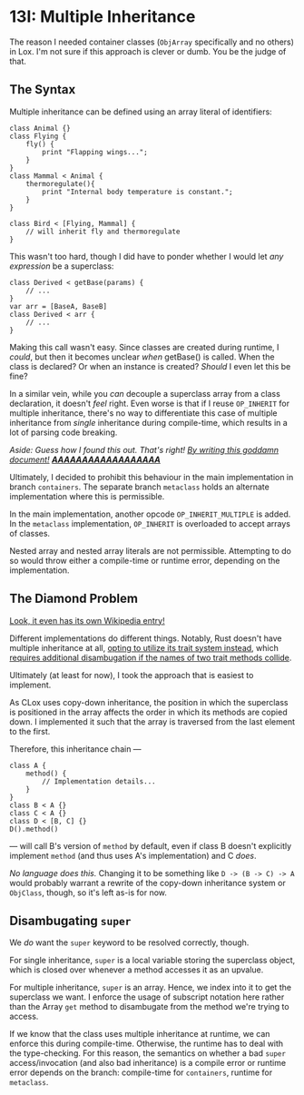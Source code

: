 # 13I: Multiple Inheritance

The reason I needed container classes (`ObjArray` specifically and no others) in Lox. I'm not sure if this approach is clever or dumb. You be the judge of that.

## The Syntax

Multiple inheritance can be defined using an array literal of identifiers:

```
class Animal {}
class Flying {
    fly() {
        print "Flapping wings...";
    }
}
class Mammal < Animal {
    thermoregulate(){
        print "Internal body temperature is constant.";
    }
}

class Bird < [Flying, Mammal] {
    // will inherit fly and thermoregulate
}
```

This wasn't too hard, though I did have to ponder whether I would let *any expression* be a superclass:

```
class Derived < getBase(params) {
    // ...
}
var arr = [BaseA, BaseB]
class Derived < arr {
    // ...
}
```

Making this call wasn't easy. Since classes are created during runtime, I *could*, but then it becomes unclear *when* getBase() is called. When the class is declared? Or when an instance is created? *Should* I even let this be fine? 

In a similar vein, while you *can* decouple a superclass array from a class declaration, it doesn't *feel* right. Even worse is that if I reuse `OP_INHERIT` for multiple inheritance, there's no way to differentiate this case of multiple inheritance from *single* inheritance during compile-time, which results in a lot of parsing code breaking.

*Aside: Guess how I found this out. That's right! [By writing this goddamn document!](13I_MultipleInheritance.md) **[AAAAAAAAAAAAAAAAAA](https://tvtropes.org/pmwiki/pmwiki.php/Main/SelfDemonstratingArticle)***

Ultimately, I decided to prohibit this behaviour in the main implementation in branch `containers`. The separate branch `metaclass` holds an alternate implementation where this is permissible.

In the main implementation, another opcode `OP_INHERIT_MULTIPLE` is added. In the `metaclass` implementation, `OP_INHERIT` is overloaded to accept arrays of classes.

Nested array and nested array literals are not permissible. Attempting to do so would throw either a compile-time or runtime error, depending on the implementation.


## The Diamond Problem

[Look, it even has its own Wikipedia entry!](https://en.wikipedia.org/wiki/Multiple_inheritance#The_diamond_problem)

Different implementations do different things. Notably, Rust doesn't have multiple inheritance at all, [opting to utilize its trait system instead](https://doc.rust-lang.org/book/ch10-02-traits.html), which [requires additional disambugation if the names of two trait methods collide](doc.rust-lang.org/rust-by-example/trait/disambiguating.html).

Ultimately (at least for now), I took the approach that is easiest to implement.

As CLox uses copy-down inheritance, the position in which the superclass is positioned in the array affects the order in which its methods are copied down. I implemented it such that the array is traversed from the last element to the first.

Therefore, this inheritance chain —

```
class A {
    method() {
        // Implementation details...
    }
}
class B < A {}
class C < A {}
class D < [B, C] {}
D().method()
```
— will call B's version of `method` by default, even if class B doesn't explicitly implement `method` (and thus uses A's implementation) and C *does*.

*No language does this.* Changing it to be something like `D -> (B -> C) -> A` would probably warrant a rewrite of the copy-down inheritance system or `ObjClass`, though, so it's left as-is for now.

## Disambugating `super`

We *do* want the `super` keyword to be resolved correctly, though.

For single inheritance, `super` is a local variable storing the superclass object, which is closed over whenever a method accesses it as an upvalue.

For multiple inheritance, `super` is an array. Hence, we index into it to get the superclass we want. I enforce the usage of subscript notation here rather than the Array `get` method to disambugate from the method we're trying to access.

If we know that the class uses multiple inheritance at runtime, we can enforce this during compile-time. Otherwise, the runtime has to deal with the type-checking. For this reason, the semantics on whether a bad `super` access/invocation (and also bad inheritance) is a compile error or runtime error depends on the branch: compile-time for `containers`, runtime for `metaclass`.